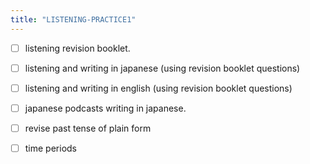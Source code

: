 ```yaml
---
title: "LISTENING-PRACTICE1"
---
```


- [ ] listening revision booklet.
- [ ] listening and writing in japanese (using revision booklet questions)
- [ ] listening and writing in english (using revision booklet questions)
- [ ] japanese podcasts writing in japanese.

- [ ] revise past tense of plain form
- [ ] time periods